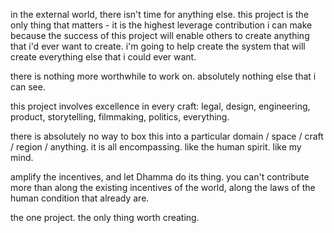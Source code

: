 in the external world, there isn't time for anything else. this project is the only thing that matters - it is the highest leverage contribution i can make because the success of this project will enable others to create anything that i'd ever want to create. i'm going to help create the system that will create everything else that i could ever want.

there is nothing more worthwhile to work on. absolutely nothing else that i can see.

this project involves excellence in every craft: legal, design, engineering, product, storytelling, filmmaking, politics, everything.

there is absolutely no way to box this into a particular domain / space / craft / region / anything. it is all encompassing. like the human spirit. like my mind.

amplify the incentives, and let Dhamma do its thing. you can't contribute more than along the existing incentives of the world, along the laws of the human condition that already are.

the one project.
the only thing worth creating.